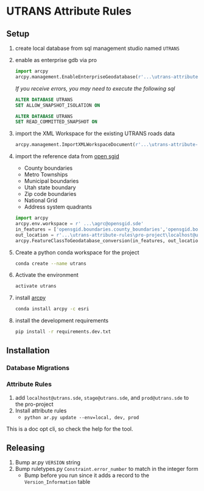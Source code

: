 # UTRANS Attribute Rules

## Setup

1. create local database from sql management studio named `UTRANS`
1. enable as enterprise gdb via pro

    ```py
    import arcpy
    arcpy.management.EnableEnterpriseGeodatabase(r'...\utrans-attribute-rules\pro-project\localhost@utrans.sde', r'C:\Program Files\ESRI\License10.6\sysgen\keycodes')
    ```

    _If you receive errors, you may need to execute the following sql_

    ```sql
    ALTER DATABASE UTRANS
    SET ALLOW_SNAPSHOT_ISOLATION ON

    ALTER DATABASE UTRANS
    SET READ_COMMITTED_SNAPSHOT ON
    ```

1. import the XML Workspace for the existing UTRANS roads data

    ```py
    arcpy.management.ImportXMLWorkspaceDocument(r'...\utrans-attribute-rules\pro-project\localhost@utrans.sde', r'...\utrans-attribute-rules\data\roads_edit.XML', 'DATA', None)
    ```

1. import the reference data from [open sgid](https://gis.utah.gov/sgid/open-sgid/)

    - County boundaries
    - Metro Townships
    - Municipal boundaries
    - Utah state boundary
    - Zip code boundaries
    - National Grid
    - Address system quadrants

    ```py
    import arcpy
    arcpy.env.workspace = r' ...\agrc@opensgid.sde'
    in_features = ['opensgid.boundaries.county_boundaries','opensgid.boundaries.metro_townships','opensgid.boundaries.municipal_boundaries','opensgid.boundaries.state_boundary','opensgid.boundaries.zip_code_areas','opensgid.indices.national_grid','opensgid.location.address_system_quadrants']
    out_location = r'...\utrans-attribute-rules\pro-project\localhost@utrans.sde'
    arcpy.FeatureClassToGeodatabase_conversion(in_features, out_location)
    ```

1. Create a python conda workspace for the project

    ```sh
    conda create --name utrans
    ```

1. Activate the environment

    ```sh
    activate utrans
    ```

1. install [arcpy](https://pro.arcgis.com/en/pro-app/latest/arcpy/get-started/installing-arcpy.htm)

    ```sh
    conda install arcpy -c esri
    ```

1. install the development requirements

    ```sh
    pip install -r requirements.dev.txt
    ```

## Installation

### Database Migrations

### Attribute Rules

1. add `localhost@utrans.sde`, `stage@utrans.sde`, and `prod@utrans.sde` to the pro-project
1. Install attribute rules
   - `python ar.py update --env=local, dev, prod`

This is a doc opt cli, so check the help for the tool.

## Releasing

1. Bump ar.py `VERSION` string
1. Bump ruletypes.py `Constraint.error_number` to match in the integer form
   - Bump before you run since it adds a record to the `Version_Information` table
